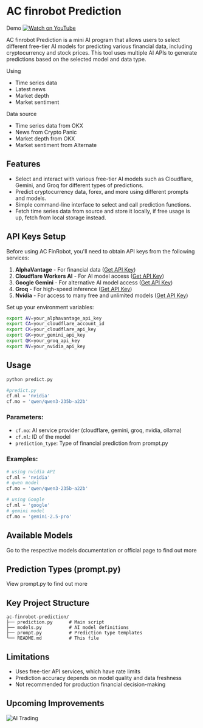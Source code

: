 # AC finrobot Prediction

Demo
[![Watch on YouTube](https://img.youtube.com/vi/dOocHHLX814/0.jpg)](https://www.youtube.com/watch?v=dOocHHLX814)

AC finrobot Prediction is a mini AI program that allows users to select different free-tier AI models for predicting various financial data, including cryptocurrency and stock prices. This tool uses multiple AI APIs to generate predictions based on the selected model and data type.

Using
- Time series data
- Latest news
- Market depth
- Market sentiment

Data source
- Time series data from OKX
- News from Crypto Panic
- Market depth from OKX
- Market sentiment from Alternate

## Features

- Select and interact with various free-tier AI models such as Cloudflare, Gemini, and Groq for different types of predictions.
- Predict cryptocurrency data, forex, and more using different prompts and models.
- Simple command-line interface to select and call prediction functions.
- Fetch time series data from source and store it locally, if free usage is up, fetch from local storage instead.

## API Keys Setup

Before using AC FinRobot, you'll need to obtain API keys from the following services:

1. **AlphaVantage** - For financial data ([Get API Key](https://www.alphavantage.co/support/#api-key))
2. **Cloudflare Workers AI** - For AI model access ([Get API Key](https://developers.cloudflare.com/workers-ai/get-started/))
3. **Google Gemini** - For alternative AI model access ([Get API Key](https://ai.google.dev/docs/gemini-api/setup))
4. **Groq** - For high-speed inference ([Get API Key](https://console.groq.com/keys))
5. **Nvidia** - For access to many free and unlimited models ([Get API Key](https://build.nvidia.com/settings/api-keys))

Set up your environment variables:

```bash
export AV=your_alphavantage_api_key
export CA=your_cloudflare_account_id
export CK=your_cloudflare_api_key
export GK=your_gemini_api_key
export QK=your_groq_api_key
export NV=your_nvidia_api_key
```

## Usage

```bash
python predict.py
```

```python
#predict.py
cf.ml = 'nvidia'
cf.mo = 'qwen/qwen3-235b-a22b'
```

### Parameters:

- `cf.mo`: AI service provider (cloudflare, gemini, groq, nvidia, ollama)
- `cf.ml`: ID of the model
- `prediction_type`: Type of financial prediction from prompt.py

### Examples:

```python
# using nvidia API
cf.ml = 'nvidia'
# qwen model
cf.mo = 'qwen/qwen3-235b-a22b'

# using Google
cf.ml = 'google'
# gemini model
cf.mo = 'gemini-2.5-pro'
```

## Available Models
Go to the respective models documentation or official page to find out more

## Prediction Types (prompt.py)
View prompt.py to find out more

## Key Project Structure

```
ac-finrobot-prediction/
├── prediction.py      # Main script
├── models.py          # AI model definitions
├── prompt.py          # Prediction type templates
└── README.md          # This file
```

## Limitations

- Uses free-tier API services, which have rate limits
- Prediction accuracy depends on model quality and data freshness
- Not recommended for production financial decision-making

## Upcoming Improvements
![AI Trading](https://cdn.jsdelivr.net/gh/aloycwl/FinRobot@main/img/ai_trading.png)